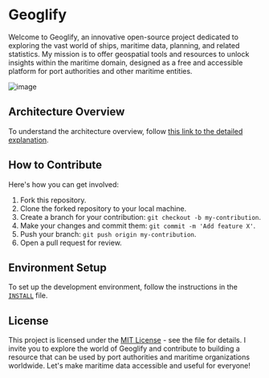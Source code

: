 # Geoglify

Welcome to Geoglify, an innovative open-source project dedicated to exploring the vast world of ships, maritime data, planning, and related statistics. 
My mission is to offer geospatial tools and resources to unlock insights within the maritime domain, designed as a free and accessible platform for port authorities and other maritime entities.

![image](https://github.com/user-attachments/assets/fae9daf8-bf1e-4d2b-a9c6-4e14bed985d1)

## Architecture Overview

To understand the architecture overview, follow [this link to the detailed explanation](ARCH.md).

## How to Contribute

Here's how you can get involved:

1. Fork this repository.
2. Clone the forked repository to your local machine.
3. Create a branch for your contribution: `git checkout -b my-contribution`.
4. Make your changes and commit them: `git commit -m 'Add feature X'`.
5. Push your branch: `git push origin my-contribution`.
6. Open a pull request for review.

## Environment Setup

To set up the development environment, follow the instructions in the [`INSTALL`](INSTALL.md) file.

## License

This project is licensed under the [MIT License](LICENSE) - see the file for details. 
I invite you to explore the world of Geoglify and contribute to building a resource that can be used by port authorities and maritime organizations worldwide.
Let's make maritime data accessible and useful for everyone!
